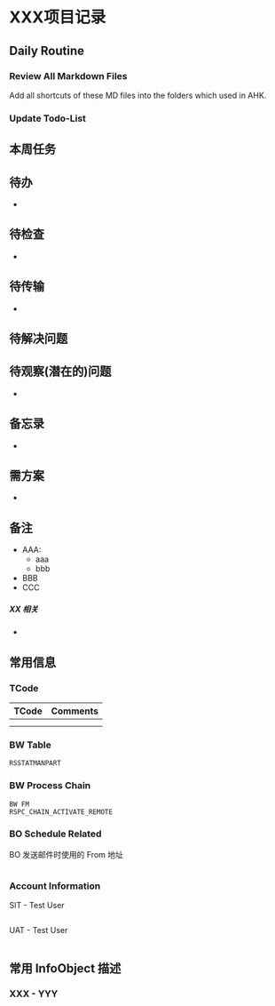 # XXX项目记录

## Daily Routine

### Review All Markdown Files

Add all shortcuts of these MD files into the folders which used in AHK.

### Update Todo-List

## 本周任务

## 待办
* 

## 待检查
* 

## 待传输
* 

## 待解决问题


## 待观察(潜在的)问题
* 

## 备忘录
* 

## 需方案
* 


## 备注
* AAA:
  * aaa
  * bbb
* BBB
* CCC
  

##### XX 相关
* 

## 常用信息

### TCode
| TCode | Comments |
| ----- | -------- |
|       |          |
|       |          |

### BW Table
```
RSSTATMANPART
```
### BW Process Chain
```
BW FM
RSPC_CHAIN_ACTIVATE_REMOTE
```
### BO Schedule Related
BO 发送邮件时使用的 From 地址
```

```

### Account Information
SIT - Test User
```

```

UAT - Test User
```

```
## 常用 InfoObject 描述

### XXX - YYY